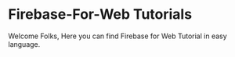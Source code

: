 # Firebase-For-Web Tutorials


Welcome Folks, Here you can find Firebase for Web Tutorial in easy language.
